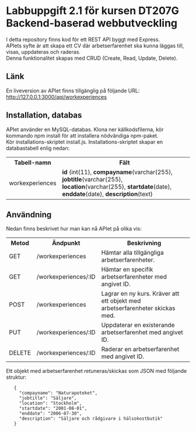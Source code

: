 # Labbuppgift 2.1 för kursen DT207G Backend-baserad webbutveckling

I detta repository finns kod för ett REST API byggt med Express.<br>
APIets syfte är att skapa ett CV där arbetserfarenhet ska kunna läggas till, visas, uppdateras och raderas.<br>
Denna funktionalitet skapas med CRUD (Create, Read, Update, Delete).<br>

## Länk
En liveversion av APIet finns tillgänglig på följande URL: http://127.0.0.1:3000/api/workexperiences<br>

## Installation, databas
APIet använder en MySQL-databas. Klona ner källkodsfilerna, kör kommando npm install för att installera nödvändiga npm-paket.<br>
Kör installations-skriptet install.js. Installations-skriptet skapar en databastabell enlig nedan:

<table>
<tr>
  <th>Tabell-namn</th>
  <th>Fält</th>
</tr>
<tr>
  <td>workexperiences</td>
  <td><strong>id</strong> (int(11), <strong>compayname</strong>(varchar(255), <strong>jobtitle</strong>(varchar(255), <strong>location</strong>(varchar(255), <strong>startdate</strong>(date), <strong>enddate</strong>(date), <strong>description</strong>(text)</td>
</tr>
</table>

## Användning
Nedan finns beskrivet hur man kan nå APIet på olika vis:

<table>
<tr>
  <th>Metod</th>
  <th>Ändpunkt</th>
  <th>Beskrivning</th>
</tr>
<tr>
  <td>GET</td>
  <td>/workexperiences</td>
  <td>Hämtar alla tillgängliga arbetserfarenheter.</td>
</tr>
<tr>
  <td>GET</td>
  <td>/workexperiences/:ID</td>
  <td>Hämtar en specifik arbetserfarenheter med angivet ID.</td>
</tr>
<tr>
  <td>POST</td>
  <td>/workexperiences</td>
  <td>Lagrar en ny kurs. Kräver att ett objekt med arbetserfarenheter skickas med.</td>
</tr>
<tr>
  <td>PUT</td>
  <td>/workexperiences/:ID</td>
  <td>Uppdaterar en existerande arbetserfarenhet med angivet ID.</td>
</tr>
<tr>
  <td>DELETE</td>
  <td>/workexperiences/:ID</td>
  <td>Raderar en arbetserfarenhet med angivet ID.</td>
</tr>
</table>

Ett objekt med arbetserfarenhet retuneras/skickas som JSON med följande struktur:

```
   {
     "compayname": "Naturapoteket",
     "jobtitle": "Säljare",
     "location": "Stockholm",
     "startdate": "2001-08-01",
     "enddate": "2006-07-30",
     "description": "Säljare och rådgivare i hälsokostbutik"
   }
```

